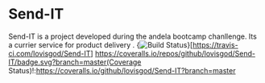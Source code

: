# Send-IT 
Send-IT is a project developed during the andela bootcamp chanllenge. Its a currier service for product delivery .
{<img src="https://travis-ci.com/lovisgod/Send-IT.svg?branch=master" alt="Build Status" />}[https://travis-ci.com/lovisgod/Send-IT]
https://coveralls.io/repos/github/lovisgod/Send-IT/badge.svg?branch=master(Coverage Status)!:https://coveralls.io/github/lovisgod/Send-IT?branch=master
